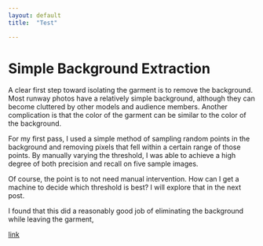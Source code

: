 ```yaml
---
layout: default
title:  "Test"

---
```


# Simple Background Extraction

A clear first step toward isolating the garment is to remove the background. Most runway photos have a relatively simple background, although they can become cluttered by other models and audience members. Another complication is that the color of the garment can be similar to the color of the background.

For my first pass, I used a simple method of sampling random points in the background and removing pixels that fell within a certain range of those points. By manually varying the threshold, I was able to achieve a high degree of both precision and recall on five sample images.

Of course, the point is to not need manual intervention. How can I get a machine to decide which threshold is best? I will explore that in the next post.



I found that this did a reasonably good job of eliminating the background while leaving the garment,

[link](http://www.google.com)
